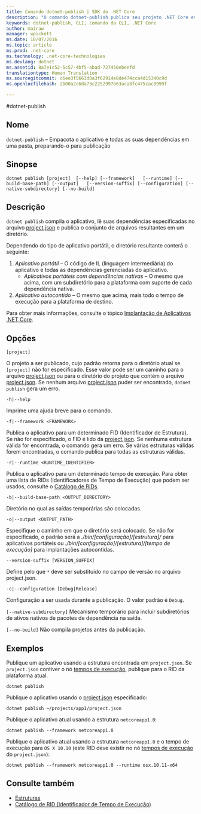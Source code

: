```yaml
---
title: Comando dotnet-publish | SDK do .NET Core
description: "O comando dotnet-publish publica seu projeto .NET Core em um diretório."
keywords: dotnet-publish, CLI, comando da CLI, .NET Core
author: mairaw
manager: wpickett
ms.date: 10/07/2016
ms.topic: article
ms.prod: .net-core
ms.technology: .net-core-technologies
ms.devlang: dotnet
ms.assetid: 8a7e1c52-5c57-4bf5-abad-727450ebeefd
translationtype: Human Translation
ms.sourcegitcommit: c6ee3f5663d0a3f62914e8de474cca4d15340c9d
ms.openlocfilehash: 2b00a2c6da73c2252997b63aca8fc475cac8999f

---
```


#<a name="dotnet-publish"></a>dotnet-publish

## <a name="name"></a>Nome

`dotnet-publish` – Empacota o aplicativo e todas as suas dependências em uma pasta, preparando-o para publicação

## <a name="synopsis"></a>Sinopse

`dotnet publish [project] 
    [--help] [--framework]  
    [--runtime] [--build-base-path] [--output]  
    [--version-suffix] [--configuration] [--native-subdirectory] [--no-build]`

## <a name="description"></a>Descrição

`dotnet publish` compila o aplicativo, lê suas dependências especificadas no arquivo [project.json](project-json.md) e publica o conjunto de arquivos resultantes em um diretório. 

Dependendo do tipo de aplicativo portátil, o diretório resultante conterá o seguinte:

1. *Aplicativo portátil* – O código de IL (linguagem intermediária) do aplicativo e todas as dependências gerenciadas do aplicativo.
    * *Aplicativos portáteis com dependências nativas* – O mesmo que acima, com um subdiretório para a plataforma com suporte de cada dependência nativa. 
2. *Aplicativo autocontido* – O mesmo que acima, mais todo o tempo de execução para a plataforma de destino.

Para obter mais informações, consulte o tópico [Implantação de Aplicativos .NET Core](../deploying/index.md).

## <a name="options"></a>Opções

`[project]` 

O projeto a ser publicado, cujo padrão retorna para o diretório atual se `[project]` não for especificado. Esse valor pode ser um caminho para o arquivo [project.json](project-json.md) ou para o diretório do projeto que contém o arquivo [project.json](project-json.md). Se nenhum arquivo [project.json](project-json.md) puder ser encontrado, `dotnet publish` gera um erro. 

`-h|--help`

Imprime uma ajuda breve para o comando.  

`-f|--framework <FRAMEWORK>`

Publica o aplicativo para um determinado FID (Identificador de Estrutura). Se não for especificado, o FID é lido da [project.json](project-json.md#frameworks). Se nenhuma estrutura válida for encontrada, o comando gera um erro. Se várias estruturas válidas forem encontradas, o comando publica para todas as estruturas válidas. 

`-r|--runtime <RUNTIME_IDENTIFIER>`

Publica o aplicativo para um determinado tempo de execução. Para obter uma lista de RIDs (Identificadores de Tempo de Execução) que podem ser usados, consulte o [Catálogo de RIDs](../rid-catalog.md).

`-b|--build-base-path <OUTPUT_DIRECTORY>`

Diretório no qual as saídas temporárias são colocadas.

`-o|--output <OUTPUT_PATH>`

Especifique o caminho em que o diretório será colocado. Se não for especificado, o padrão será a *_./bin/[configuração]/[estrutura]/_* para aplicativos portáteis ou *_./bin/[configuração]/[estrutura]/[tempo de execução]_* para implantações autocontidas.

`--version-suffix [VERSION_SUFFIX]`

Define pelo que `*` deve ser substituído no campo de versão no arquivo project.json.

`-c|--configuration [Debug|Release]`

Configuração a ser usada durante a publicação. O valor padrão é `Debug`.

`[--native-subdirectory]` Mecanismo temporário para incluir subdiretórios de ativos nativos de pacotes de dependência na saída. 

`[--no-build]` Não compila projetos antes da publicação.

## <a name="examples"></a>Exemplos

Publique um aplicativo usando a estrutura encontrada em `project.json`. Se `project.json` contiver o nó [tempos de execução](project-json.md#runtimes), publique para o RID da plataforma atual.

`dotnet publish`

Publique o aplicativo usando o [project.json](project-json.md) especificado:

`dotnet publish ~/projects/app1/project.json`
    
Publique o aplicativo atual usando a estrutura `netcoreapp1.0`:

`dotnet publish --framework netcoreapp1.0`
    
Publique o aplicativo atual usando a estrutura `netcoreapp1.0` e o tempo de execução para `OS X 10.10` (este RID deve existir no nó [tempos de execução](project-json.md#runtimes) do `project.json`):

`dotnet publish --framework netcoreapp1.0 --runtime osx.10.11-x64`

## <a name="see-also"></a>Consulte também
* [Estruturas](../../standard/frameworks.md)
* [Catálogo de RID (Identificador de Tempo de Execução)](../rid-catalog.md)


<!--HONumber=Nov16_HO1-->


